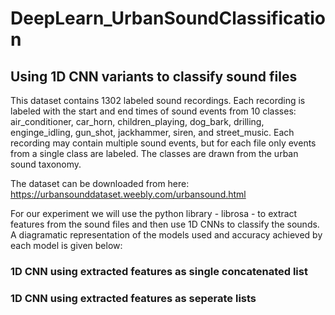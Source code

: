 # DeepLearn_UrbanSoundClassification
## Using 1D CNN variants to classify sound files

This dataset contains 1302 labeled sound recordings. Each recording is labeled with the start and end times of sound events from 10 classes: air_conditioner, car_horn, children_playing, dog_bark, drilling, enginge_idling, gun_shot, jackhammer, siren, and street_music. Each recording may contain multiple sound events, but for each file only events from a single class are labeled. The classes are drawn from the urban sound taxonomy. 

The dataset can be downloaded from here: https://urbansounddataset.weebly.com/urbansound.html

For our experiment we will use the python library - librosa - to extract features from the sound files and then use 1D CNNs to classify the sounds.
A diagramatic representation of the models used and accuracy achieved by each model is given below:

### 1D CNN using extracted features as single concatenated list




### 1D CNN using extracted features as seperate lists
